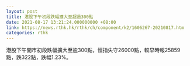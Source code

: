 ```yaml
---
layout: post
title: 港股下午初段跌幅擴大至超過300點
date: 2021-08-17 13:21:24.000000000 +08:00
link: https://news.rthk.hk/rthk/ch/component/k2/1606267-20210817.htm
categories: rthk
---
```


港股下午開市初段跌幅擴大至逾300點，恒指失守26000點，較早時報25859點，跌322點，跌幅1.23%。
